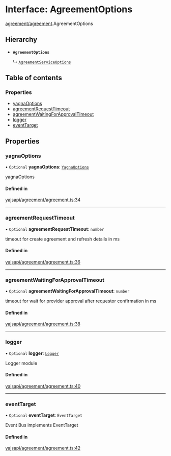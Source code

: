 # Interface: AgreementOptions

[agreement/agreement](../modules/agreement_agreement.md).AgreementOptions

## Hierarchy

- **`AgreementOptions`**

  ↳ [`AgreementServiceOptions`](agreement_service.AgreementServiceOptions.md)

## Table of contents

### Properties

- [yagnaOptions](agreement_agreement.AgreementOptions.md#yagnaoptions)
- [agreementRequestTimeout](agreement_agreement.AgreementOptions.md#agreementrequesttimeout)
- [agreementWaitingForApprovalTimeout](agreement_agreement.AgreementOptions.md#agreementwaitingforapprovaltimeout)
- [logger](agreement_agreement.AgreementOptions.md#logger)
- [eventTarget](agreement_agreement.AgreementOptions.md#eventtarget)

## Properties

### yagnaOptions

• `Optional` **yagnaOptions**: [`YagnaOptions`](../modules/executor_executor.md#yagnaoptions)

yagnaOptions

#### Defined in

[yajsapi/agreement/agreement.ts:34](https://github.com/golemfactory/yajsapi/blob/e4105b2/yajsapi/agreement/agreement.ts#L34)

___

### agreementRequestTimeout

• `Optional` **agreementRequestTimeout**: `number`

timeout for create agreement and refresh details in ms

#### Defined in

[yajsapi/agreement/agreement.ts:36](https://github.com/golemfactory/yajsapi/blob/e4105b2/yajsapi/agreement/agreement.ts#L36)

___

### agreementWaitingForApprovalTimeout

• `Optional` **agreementWaitingForApprovalTimeout**: `number`

timeout for wait for provider approval after requestor confirmation in ms

#### Defined in

[yajsapi/agreement/agreement.ts:38](https://github.com/golemfactory/yajsapi/blob/e4105b2/yajsapi/agreement/agreement.ts#L38)

___

### logger

• `Optional` **logger**: [`Logger`](utils_logger.Logger.md)

Logger module

#### Defined in

[yajsapi/agreement/agreement.ts:40](https://github.com/golemfactory/yajsapi/blob/e4105b2/yajsapi/agreement/agreement.ts#L40)

___

### eventTarget

• `Optional` **eventTarget**: `EventTarget`

Event Bus implements EventTarget

#### Defined in

[yajsapi/agreement/agreement.ts:42](https://github.com/golemfactory/yajsapi/blob/e4105b2/yajsapi/agreement/agreement.ts#L42)

